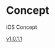 Concept
=======

iOS Concept

[v1.0.1.1](https://github.com/so0602/Concept/blob/master/GitCommit-M.sh)